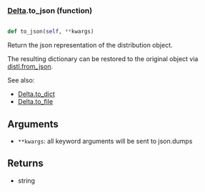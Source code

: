### [Delta](Delta.md).to_json (function)


```py

def to_json(self, **kwargs)

```



Return the json representation of the distribution object.

The resulting dictionary can be restored to the original object
via [distl.from_json](distl.from_json.md).

See also:

* [Delta.to_dict](Delta.to_dict.md)
* [Delta.to_file](Delta.to_file.md)

Arguments
---------
* `**kwargs`: all keyword arguments will be sent to json.dumps

Returns
--------
* string

